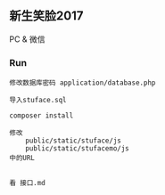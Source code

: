 ## 新生笑脸2017

PC & 微信

### Run
```
修改数据库密码 application/database.php

导入stuface.sql

composer install

修改
    public/static/stuface/js
    public/static/stufacemo/js
中的URL


看 接口.md
```

